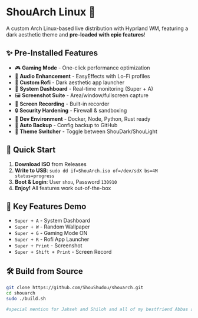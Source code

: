 # ShouArch Linux 🚀

A custom Arch Linux-based live distribution with Hyprland WM, featuring a dark aesthetic theme and **pre-loaded with epic features**!

## ✨ Pre-Installed Features

- 🎮 **Gaming Mode** - One-click performance optimization
- 🎵 **Audio Enhancement** - EasyEffects with Lo-Fi profiles  
- 🎨 **Custom Rofi** - Dark aesthetic app launcher
- 🔧 **System Dashboard** - Real-time monitoring (Super + A)
- 🖼️ **Screenshot Suite** - Area/window/fullscreen capture
- 🎥 **Screen Recording** - Built-in recorder
- 🔒 **Security Hardening** - Firewall & sandboxing
- 🐳 **Dev Environment** - Docker, Node, Python, Rust ready
- 💾 **Auto Backup** - Config backup to GitHub
- 🎨 **Theme Switcher** - Toggle between ShouDark/ShouLight

## 🚀 Quick Start

1. **Download ISO** from Releases
2. **Write to USB**: `sudo dd if=ShouArch.iso of=/dev/sdX bs=4M status=progress`
3. **Boot & Login**: User `shou`, Password `130910`
4. **Enjoy!** All features work out-of-the-box

## 🎯 Key Features Demo

- `Super + A` - System Dashboard
- `Super + W` - Random Wallpaper  
- `Super + G` - Gaming Mode ON
- `Super + R` - Rofi App Launcher
- `Super + Print` - Screenshot
- `Super + Shift + Print` - Screen Record

## 🛠️ Build from Source

```bash
git clone https://github.com/ShouShudou/shouarch.git
cd shouarch
sudo ./build.sh

#special mention for Jahseh and Shiloh and all of my bestfriend Abbas and Rafael |Love You All